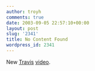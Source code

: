 ```yaml
---
author: troyh
comments: true
date: 2003-09-05 22:57:10+00:00
layout: post
slug: '2341'
title: No Content Found
wordpress_id: 2341
---
```


New [Travis](http://travisonline.com) [video](http://mcms-delivery.virtuebroadcasting.com/deliverMedia.asp?id=F1647405-FE2F-4104-8A6E-2C40E0122B8A).
